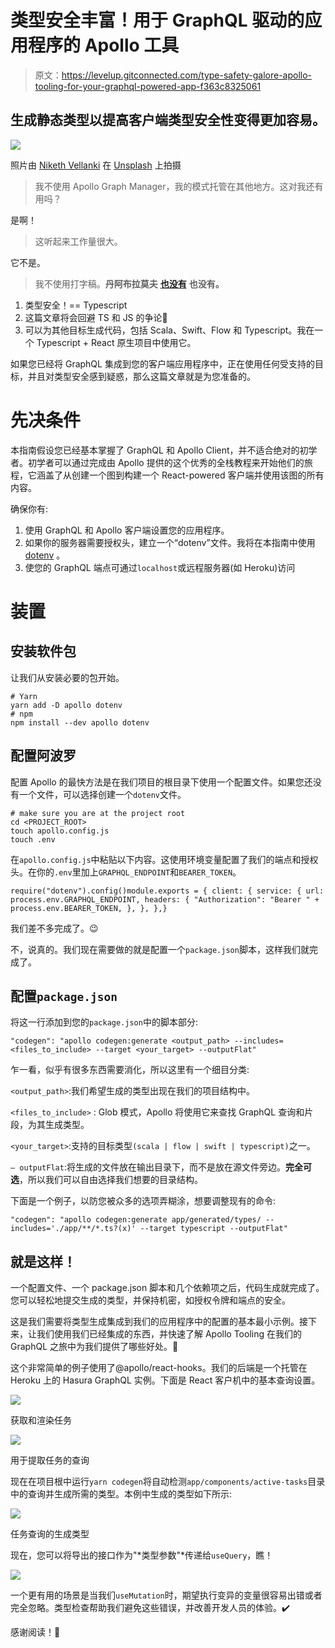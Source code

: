 # 类型安全丰富！用于 GraphQL 驱动的应用程序的 Apollo 工具

> 原文：<https://levelup.gitconnected.com/type-safety-galore-apollo-tooling-for-your-graphql-powered-app-f363c8325061>

## 生成静态类型以提高客户端类型安全性变得更加容易。

![](img/0f51f9e9d15bc335ccf6210ef795810c.png)

照片由 [Niketh Vellanki](https://unsplash.com/@thenikyv?utm_source=medium&utm_medium=referral) 在 [Unsplash](https://unsplash.com?utm_source=medium&utm_medium=referral) 上拍摄

> 我不使用 Apollo Graph Manager，我的模式托管在其他地方。这对我还有用吗？

是啊！

> 这听起来工作量很大。

它不是。

> 我不使用打字稿。**丹阿布拉莫夫** [**也没有**](https://twitter.com/dan_abramov/status/1082460320009015296?lang=en) **也没有。**

1.  类型安全！== Typescript
2.  这篇文章将会回避 TS 和 JS 的争论🙏
3.  可以为其他目标生成代码，包括 Scala、Swift、Flow 和 Typescript。我在一个 Typescript + React 原生项目中使用它。

如果您已经将 GraphQL 集成到您的客户端应用程序中，正在使用任何受支持的目标，并且对类型安全感到疑惑，那么这篇文章就是为您准备的。

# 先决条件

本指南假设您已经基本掌握了 GraphQL 和 Apollo Client，并不适合绝对的初学者。初学者可以通过完成由 Apollo 提供的这个优秀的全栈教程来开始他们的旅程，它涵盖了从创建一个图到构建一个 React-powered 客户端并使用该图的所有内容。

确保你有:

1.  使用 GraphQL 和 Apollo 客户端设置您的应用程序。
2.  如果你的服务器需要授权头，建立一个“dotenv”文件。我将在本指南中使用 [dotenv](https://github.com/motdotla/dotenv) 。
3.  使您的 GraphQL 端点可通过`localhost`或远程服务器(如 Heroku)访问

# 装置

## 安装软件包

让我们从安装必要的包开始。

```
# Yarn
yarn add -D apollo dotenv      
# npm   
npm install --dev apollo dotenv
```

## 配置阿波罗

配置 Apollo 的最快方法是在我们项目的根目录下使用一个配置文件。如果您还没有一个文件，可以选择创建一个`dotenv`文件。

```
# make sure you are at the project root
cd <PROJECT_ROOT> 
touch apollo.config.js
touch .env
```

在`apollo.config.js`中粘贴以下内容。这使用环境变量配置了我们的端点和授权头。在你的`.env`里加上`GRAPHQL_ENDPOINT`和`BEARER_TOKEN`。

```
require("dotenv").config()module.exports = { client: { service: { url: process.env.GRAPHQL_ENDPOINT, headers: { "Authorization": "Bearer " + process.env.BEARER_TOKEN, }, }, },}
```

我们差不多完成了。😉

不，说真的。我们现在需要做的就是配置一个`package.json`脚本，这样我们就完成了。

## 配置`package.json`

将这一行添加到您的`package.json`中的脚本部分:

```
"codegen": "apollo codegen:generate <output_path> --includes=<files_to_include> --target <your_target> --outputFlat"
```

乍一看，似乎有很多东西需要消化，所以这里有一个细目分类:

`<output_path>`:我们希望生成的类型出现在我们的项目结构中。

`<files_to_include>` : Glob 模式，Apollo 将使用它来查找 GraphQL 查询和片段，为其生成类型。

`<your_target>`:支持的目标类型`(scala | flow | swift | typescript)`之一。

`— outputFlat`:将生成的文件放在输出目录下，而不是放在源文件旁边。**完全可选**，所以我们可以自由选择我们想要的目录结构。

下面是一个例子，以防您被众多的选项弄糊涂，想要调整现有的命令:

```
"codegen": "apollo codegen:generate app/generated/types/ --includes='./app/**/*.ts?(x)' --target typescript --outputFlat"
```

## 就是这样！

一个配置文件、一个 package.json 脚本和几个依赖项之后，代码生成就完成了。您可以轻松地提交生成的类型，并保持机密，如授权令牌和端点的安全。

这是我们需要将类型生成集成到我们的应用程序中的配置的基本最小示例。接下来，让我们使用我们已经集成的东西，并快速了解 Apollo Tooling 在我们的 GraphQL 之旅中为我们提供了哪些好处。🚀

这个非常简单的例子使用了@apollo/react-hooks。我们的后端是一个托管在 Heroku 上的 Hasura GraphQL 实例。下面是 React 客户机中的基本查询设置。

![](img/750f03b43ae3eba49607857cb1a09665.png)

获取和渲染任务

![](img/5631d8025a9a1853263bd1fe45d2de3d.png)

用于提取任务的查询

现在在项目根中运行`yarn codegen`将自动检测`app/components/active-tasks`目录中的查询并生成所需的类型。本例中生成的类型如下所示:

![](img/a90048dc46944f7b3bbba017ae731d35.png)

任务查询的生成类型

现在，您可以将导出的接口作为"*类型参数"*传递给`useQuery`，瞧！

![](img/5819d6dc43108a1784e57b40f4e69451.png)

一个更有用的场景是当我们`useMutation`时，期望执行变异的变量很容易出错或者完全忽略。类型检查帮助我们避免这些错误，并改善开发人员的体验。✔️

感谢阅读！🥂